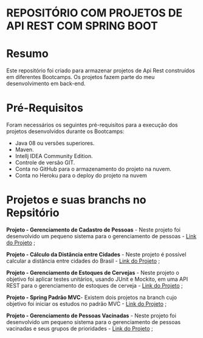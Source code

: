 # REPOSITÓRIO COM PROJETOS DE API REST COM SPRING BOOT

# Resumo 
Este repositório foi criado para armazenar projetos de Api Rest construídos em diferentes Bootcamps. Os projetos fazem parte do meu desenvolvimento em back-end.

# Pré-Requisitos
Foram necessários os seguintes pré-requisitos para a execução dos projetos desenvolvidos durante os Bootcamps:

- Java 08 ou versões superiores.
- Maven.
- Intellj IDEA Community Edition.
- Controle de versão GIT.
- Conta no GitHub para o armazenamento do projeto na nuvem.
- Conta no Heroku para o deploy do projeto na nuvem

# Projetos e suas branchs no Repsitório

**Projeto - Gerenciamento de Cadastro de Pessoas** - Neste projeto foi desenvolvido um pequeno sistema para o gerenciamento de pessoas - [Link do Projeto](https://github.com/marcelpinotti/Projetos_Api_Rest_de_BootCamps/tree/cadastro_de_clientes) ;

**Projeto - Cálculo da Distância entre Cidades** - Neste projeto é possível calcular a distância entre cidades do Brasil - [Link do Projeto](https://github.com/marcelpinotti/Projetos_Api_Rest_de_BootCamps/tree/api_cities) ;

**Projeto - Gerenciamento de Estoques de Cervejas** - Neste projeto o objetivo foi aplicar testes unitários, usando JUnit e Mockito, em uma API REST para o gerenciamento de estoques de cerveja - [Link do Projeto](https://github.com/marcelpinotti/Projetos_Api_Rest_de_BootCamps/tree/estoque_de_cervejas) ;

**Projeto - Spring Padrão MVC**- Existem dois projetos na branch cujo objetivo foi iniciar os estudos no padrão MVC - [Link do Projeto](https://github.com/marcelpinotti/Projetos_Api_Rest_de_BootCamps/tree/padrao_mvc) ;

**Projeto - Gerenciamento de Pessoas Vacinadas** - Neste projeto foi desenvolvido um pequeno sistema para o gerenciamento de pessoas vacinadas e seus grupos de prioridades - [Link do Projeto](https://github.com/marcelpinotti/Projetos_Api_Rest_de_BootCamps/tree/pessoas_vacinadas) ;
